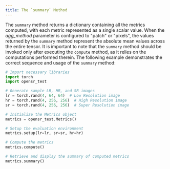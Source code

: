```yaml
---
title: The `summary` Method
---
```

The `summary` method returns a dictionary containing all the metrics computed, with each metric represented as a single scalar value. When the *agg_method* parameter is configured to "patch" or "pixels", the values returned by the `summary` method represent the absolute mean values across the entire tensor. It is important to note that the `summary` method should be invoked only after executing the `compute` method, as it relies on the computations performed therein. The following example demonstrates the correct sequence and usage of the `summary` method:

```python
# Import necessary libraries
import torch
import opensr_test

# Generate sample LR, HR, and SR images
lr = torch.rand(4, 64, 64)  # Low Resolution image
hr = torch.rand(4, 256, 256)  # High Resolution image
sr = torch.rand(4, 256, 256)  # Super Resolution image

# Initialize the Metrics object
metrics = opensr_test.Metrics()

# Setup the evaluation environment
metrics.setup(lr=lr, sr=sr, hr=hr)

# Compute the metrics
metrics.compute()

# Retrieve and display the summary of computed metrics
metrics.summary()
```